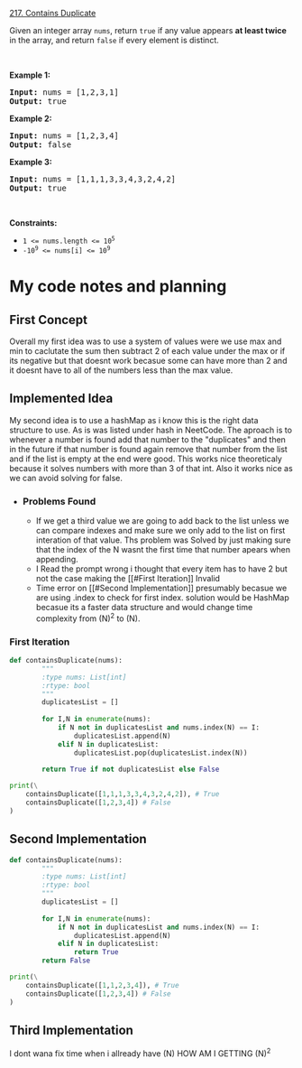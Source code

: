 [217. Contains Duplicate](https://leetcode.com/problems/contains-duplicate/)

<div class="_1l1MA" data-track-load="qd_description_content"><p>Given an integer array <code>nums</code>, return <code>true</code> if any value appears <strong>at least twice</strong> in the array, and return <code>false</code> if every element is distinct.</p>

<p>&nbsp;</p>
<p><strong class="example">Example 1:</strong></p>
<pre><strong>Input:</strong> nums = [1,2,3,1]
<strong>Output:</strong> true
</pre><p><strong class="example">Example 2:</strong></p>
<pre><strong>Input:</strong> nums = [1,2,3,4]
<strong>Output:</strong> false
</pre><p><strong class="example">Example 3:</strong></p>
<pre><strong>Input:</strong> nums = [1,1,1,3,3,4,3,2,4,2]
<strong>Output:</strong> true
</pre>
<p>&nbsp;</p>
<p><strong>Constraints:</strong></p>

<ul>
	<li><code>1 &lt;= nums.length &lt;= 10<sup>5</sup></code></li>
	<li><code>-10<sup>9</sup> &lt;= nums[i] &lt;= 10<sup>9</sup></code></li>
</ul>
</div>

# My code notes and planning


## First Concept
Overall my first idea was to use a system of values were we use max and min to caclutate the sum then subtract 2 of each value under the max or if its negative but that doesnt work becasue some can have more than 2 and it doesnt have to all of the numbers less than the max value.

## Implemented Idea
My second idea is to use a hashMap as i know this is the right data structure to use. As is was listed under  hash in NeetCode.  The aproach is to whenever a number is found add that number to the "duplicates" and then in the future if that number is found again remove that number from the list and if the list is empty at the end were good. This works nice theoreticaly because it solves numbers with more than 3 of that int. Also it works nice as we can avoid solving for false.

* ### Problems Found
	* If we get a third value we are going to add back to the list unless we can compare indexes and make sure we only add to the list on first interation of that value. Ths problem was Solved by just making sure that the index of the N wasnt the first time that number apears when appending.
	* I Read the prompt wrong i thought that every item has to have 2 but not the case making the [[#First Iteration]] Invalid
	* Time error on [[#Second Implementation]] presumably becasue we are using .index to check for first index. solution would be HashMap becasue its a faster data structure and would change time complexity from (N)<sup>2</sup> to (N).

### First Iteration

```python
def containsDuplicate(nums):
        """
        :type nums: List[int]
        :rtype: bool
        """
        duplicatesList = []
        
        for I,N in enumerate(nums):
            if N not in duplicatesList and nums.index(N) == I:
                duplicatesList.append(N)    
            elif N in duplicatesList:
                duplicatesList.pop(duplicatesList.index(N))
        
        return True if not duplicatesList else False

print(\
    containsDuplicate([1,1,1,3,3,4,3,2,4,2]), # True
    containsDuplicate([1,2,3,4]) # False
)
```

## Second Implementation

```python
def containsDuplicate(nums):
        """
        :type nums: List[int]
        :rtype: bool
        """
        duplicatesList = []
        
        for I,N in enumerate(nums):
            if N not in duplicatesList and nums.index(N) == I:
                duplicatesList.append(N)    
            elif N in duplicatesList:
                return True
        return False

print(\
    containsDuplicate([1,1,2,3,4]), # True
    containsDuplicate([1,2,3,4]) # False
)
```

## Third Implementation

I dont wana fix time when i allready have  (N) HOW AM I GETTING (N)<sup>2</sup> 